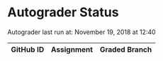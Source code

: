 # Autograder Status
Autograder last run at: November 19, 2018 at 12:40

| GitHub ID | Assignment | Graded Branch |
|-----------|------------|---------------|
